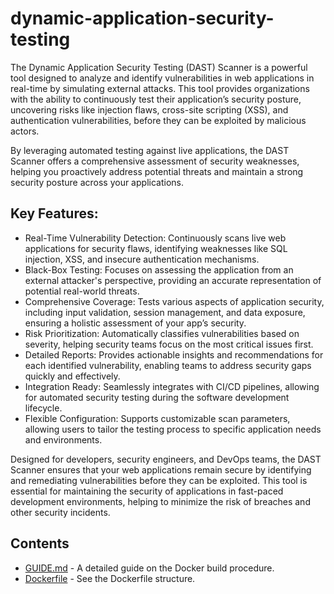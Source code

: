 # dynamic-application-security-testing



The Dynamic Application Security Testing (DAST) Scanner is a powerful tool designed to analyze and identify vulnerabilities in web applications in real-time by simulating external attacks. This tool provides organizations with the ability to continuously test their application’s security posture, uncovering risks like injection flaws, cross-site scripting (XSS), and authentication vulnerabilities, before they can be exploited by malicious actors.

By leveraging automated testing against live applications, the DAST Scanner offers a comprehensive assessment of security weaknesses, helping you proactively address potential threats and maintain a strong security posture across your applications.



## Key Features:

- Real-Time Vulnerability Detection: Continuously scans live web applications for security flaws, identifying weaknesses like SQL injection, XSS, and insecure authentication mechanisms.
- Black-Box Testing: Focuses on assessing the application from an external attacker's perspective, providing an accurate representation of potential real-world threats.
- Comprehensive Coverage: Tests various aspects of application security, including input validation, session management, and data exposure, ensuring a holistic assessment of your app’s security.
- Risk Prioritization: Automatically classifies vulnerabilities based on severity, helping security teams focus on the most critical issues first.
- Detailed Reports: Provides actionable insights and recommendations for each identified vulnerability, enabling teams to address security gaps quickly and effectively.
- Integration Ready: Seamlessly integrates with CI/CD pipelines, allowing for automated security testing during the software development lifecycle.
- Flexible Configuration: Supports customizable scan parameters, allowing users to tailor the testing process to specific application needs and environments.



Designed for developers, security engineers, and DevOps teams, the DAST Scanner ensures that your web applications remain secure by identifying and remediating vulnerabilities before they can be exploited. This tool is essential for maintaining the security of applications in fast-paced development environments, helping to minimize the risk of breaches and other security incidents.



## Contents
- [GUIDE.md](GUIDE.md) - A detailed guide on the Docker build procedure.
- [Dockerfile](Dockerfile) - See the Dockerfile structure.